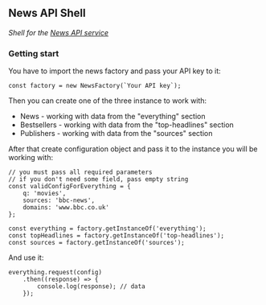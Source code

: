 ## News API Shell

_Shell for the [News API service](https://newsapi.org/)_

### Getting start

You have to import the news factory and pass your API key to it:

    const factory = new NewsFactory(`Your API key`);

Then you can create one of the three instance to work with:

* News - working with data from the "everything" section
* Bestsellers - working with data from the "top-headlines" section
* Publishers - working with data from the "sources" section

After that create configuration object and pass it to the instance 
you will be working with:

    // you must pass all required parameters
    // if you don't need some field, pass empty string
    const validConfigForEverything = { 
        q: 'movies', 
        sources: 'bbc-news', 
        domains: 'www.bbc.co.uk' 
    };

    const everything = factory.getInstanceOf('everything');
    const topHeadlines = factory.getInstanceOf('top-headlines');
    const sources = factory.getInstanceOf('sources');

And use it:

    everything.request(config)
        .then((response) => {
            console.log(response); // data
        });
